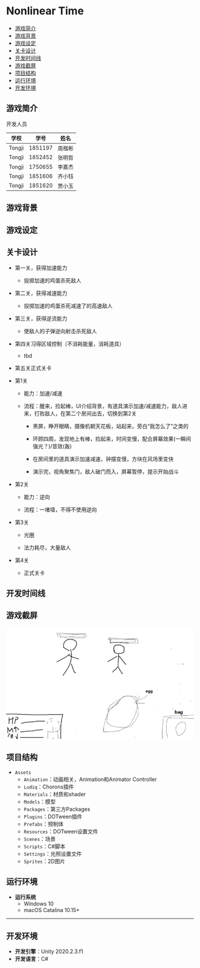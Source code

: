 # Nonlinear Time

* [游戏简介](#游戏简介)
* [游戏背景](#游戏背景)
* [游戏设定](#游戏设定)
* [关卡设计](#关卡设计)
* [开发时间线](#开发时间线)
* [游戏截屏](#游戏截屏)
* [项目结构](#项目结构)
* [运行环境](#运行环境)
* [开发环境](#开发环境)

## 游戏简介

开发人员

|  学校  |  学号   |  姓名  |
| :----: | :-----: | :----: |
| Tongji | 1851197 | 周楷彬 |
| Tongji | 1852452 | 张明哲 |
| Tongji | 1750655 | 李嘉杰 |
| Tongji | 1851606 | 齐小钰 |
| Tongji | 1851620 | 贾小玉 |



## 游戏背景



## 游戏设定



## 关卡设计

- 第一关，获得加速能力

  - 投掷加速的鸡蛋杀死敌人

- 第二关，获得减速能力

  - 投掷加速的鸡蛋杀死减速了的高速敌人

- 第三关，获得逆流能力

  - 使敌人的子弹逆向射击杀死敌人

- 第四关习得区域控制（不消耗能量，消耗道具）

  - tbd

- 第五关正式关卡

  

- 第1关

  - 能力：加速/减速

  - 流程：醒来，捡起棒，UI介绍背景，有道具演示加速/减速能力，敌人进来，打败敌人，在第二个房间出去，切换到第2关

    - 黑屏，睁开眼睛，摄像机朝天花板，站起来，旁白“我怎么了”之类的

    - 环顾四周，发现地上有棒，捡起来，时间变慢，配合屏幕效果(一瞬间强光？)/音效(轰)

    - 在房间里的道具演示加速减速，钟摆变慢，方块在风场里变快

    - 演示完，视角聚焦门，敌人破门而入，屏幕暂停，提示开始战斗

- 第2关

  - 能力：逆向

  - 流程：一堵墙，不得不使用逆向

- 第3关

  - 光圈

  - 法力耗尽，大量敌人

- 第4关

  - 正式关卡

## 开发时间线



## 游戏截屏

![image-20210615135748949](README.assets/image-20210615135748949.png)



## 项目结构



* `Assets`
  * `Animation`：动画相关，Animation和Animator Controller
  * `Ludiq`：Chorons插件
  * `Materials`：材质和shader
  * `Models`：模型
  * `Packages`：第三方Packages
  * `Plugins`：DOTween插件
  * `Prefabs`：预制体
  * `Resources`：DOTween设置文件
  * `Scenes`：场景
  * `Scripts`：C#脚本
  * `Settings`：光照设置文件
  * `Sprites`：2D图片

## 运行环境

* **运行系统**
  - Windows 10
  - macOS Catalina 10.15+

---

## 开发环境

* **开发引擎**：Unity 2020.2.3.f1
* **开发语言**：C#
